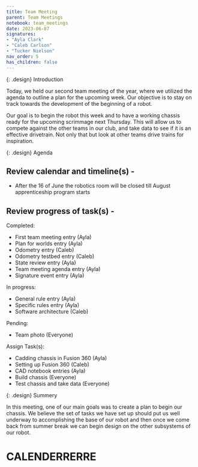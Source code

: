 ```yaml
---
title: Team Meeting
parent: Team Meetings
notebook: team_meetings
date: 2023-06-07
signatures:
- "Ayla Clark"
- "Caleb Carlson"
- "Tucker Nielson"
nav_order: 5
has_children: false
---
```


{: .design}
Introduction

Today, we held our second team meeting of the year, where we utilized the agenda to outline a plan for the upcoming week. Our objective is to stay on track towards the development of the beginning of a robot.

Our goal is to begin the robot this week and to have a working chassis ready for the upcoming scrimmage next Thursday. This will allow us to compete against the other teams in our club, and take data to see if it is an effective drivetrain. Not only that but look at other teams drive trains for inspiration.

{: .design}
Agenda

## Review calendar and timeline(s) -

* After the 16 of June the robotics room will be closed till August apprenticeship program starts

## Review progress of task(s) -

Completed: 

* First team meeting entry 							(Ayla)
* Plan for worlds entry								(Ayla)
* Odometry entry									(Caleb)
* Odometry testbed entry							(Caleb)
* State review entry								(Ayla)
* Team meeting agenda entry							(Ayla)
* Signature event entry								(Ayla)

In progress:

* General rule entry									(Ayla)
* Specific rules entry									(Ayla)
* Software architecture 								(Caleb)

Pending: 

* Team photo										(Everyone)

Assign Task(s):

* Cadding chassis in Fusion 360						(Ayla)
* Setting up Fusion 360								(Caleb) 
* CAD notebook entries 								(Ayla)
* Build chassis 										(Everyone)
* Test chassis and take data							(Everyone)

{: .design}
Summery

In this meeting, one of our main goals was to create a plan to begin our chassis. We believe the set of tasks we have set up should put us well underway to accomplishing the base of our robot and then once we come back from summer break we can begin design on the other subsystems of our robot.

# CALENDERRERRE